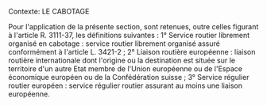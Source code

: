 Contexte: LE CABOTAGE

Pour l'application de la présente section, sont retenues, outre celles figurant à l'article R. 3111-37, les définitions suivantes : 1° Service routier librement organisé en cabotage : service routier librement organisé assuré conformément à l'article L. 3421-2 ; 2° Liaison routière européenne : liaison routière internationale dont l'origine ou la destination est située sur le territoire d'un autre Etat membre de l'Union européenne ou de l'Espace économique européen ou de la Confédération suisse ; 3° Service régulier routier européen : service régulier routier assurant au moins une liaison européenne.